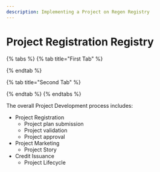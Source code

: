 ```yaml
---
description: Implementing a Project on Regen Registry
---
```


# Project Registration Registry

{% tabs %}
{% tab title="First Tab" %}

{% endtab %}

{% tab title="Second Tab" %}

{% endtab %}
{% endtabs %}

The overall Project Development process includes:&#x20;

* Project Registration
  * Project plan submission
  * Project validation
  * Project approval&#x20;
* Project Marketing
  * Project Story&#x20;
* Credit Issuance&#x20;
  * Project Lifecycle&#x20;
